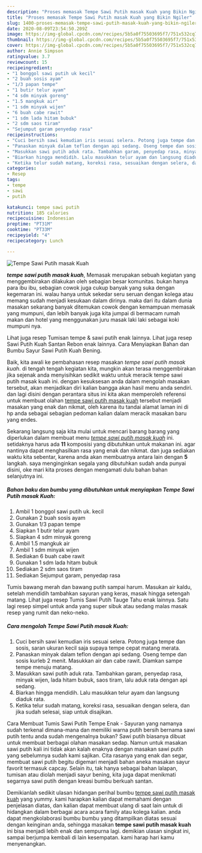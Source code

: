 ```yaml
---
description: "Proses memasak Tempe Sawi Putih masak Kuah yang Bikin Ngiler"
title: "Proses memasak Tempe Sawi Putih masak Kuah yang Bikin Ngiler"
slug: 1400-proses-memasak-tempe-sawi-putih-masak-kuah-yang-bikin-ngiler
date: 2020-08-09T23:54:50.209Z
image: https://img-global.cpcdn.com/recipes/5b5a0f75503695f7/751x532cq70/tempe-sawi-putih-masak-kuah-foto-resep-utama.jpg
thumbnail: https://img-global.cpcdn.com/recipes/5b5a0f75503695f7/751x532cq70/tempe-sawi-putih-masak-kuah-foto-resep-utama.jpg
cover: https://img-global.cpcdn.com/recipes/5b5a0f75503695f7/751x532cq70/tempe-sawi-putih-masak-kuah-foto-resep-utama.jpg
author: Annie Simpson
ratingvalue: 3.7
reviewcount: 15
recipeingredient:
- "1 bonggol sawi putih uk kecil"
- "2 buah sosis ayam"
- "1/3 papan tempe"
- "1 butir telur ayam"
- "4 sdm minyak goreng"
- "1.5 mangkuk air"
- "1 sdm minyak wijen"
- "6 buah cabe rawit"
- "1 sdm lada hitam bubuk"
- "2 sdm saos tiram"
- "Sejumput garam penyedap rasa"
recipeinstructions:
- "Cuci bersih sawi kemudian iris sesuai selera. Potong juga tempe dan sosis, saran ukuran kecil saja supaya tempe cepat matang merata."
- "Panaskan minyak dalam teflon dengan api sedang. Oseng tempe dan sosis kurleb 2 menit. Masukkan air dan cabe rawit. Diamkan sampe tempe menuju matang."
- "Masukkan sawi putih aduk rata. Tambahkan garam, penyedap rasa, minyak wijen, lada hitam bubuk, saos tiram, lalu aduk rata dengan api sedang."
- "Biarkan hingga mendidih. Lalu masukkan telur ayam dan langsung diaduk rata."
- "Ketika telur sudah matang, koreksi rasa, sesuaikan dengan selera, dan jika sudah selesai, siap untuk disajikan."
categories:
- Resep
tags:
- tempe
- sawi
- putih

katakunci: tempe sawi putih 
nutrition: 185 calories
recipecuisine: Indonesian
preptime: "PT31M"
cooktime: "PT33M"
recipeyield: "4"
recipecategory: Lunch

---
```



![Tempe Sawi Putih masak Kuah](https://img-global.cpcdn.com/recipes/5b5a0f75503695f7/751x532cq70/tempe-sawi-putih-masak-kuah-foto-resep-utama.jpg)

<b><i>tempe sawi putih masak kuah</i></b>, Memasak merupakan sebuah kegiatan yang menggembirakan dilakukan oleh sebagian besar komunitas. bukan hanya para ibu ibu, sebagian cowok juga cukup banyak yang suka dengan kegemaran ini. walau hanya untuk sekedar seru seruan dengan kolega atau memang sudah menjadi kesukaan dalam dirinya. maka dari itu dalam dunia masakan sekarang banyak ditemukan cowok dengan kemampuan memasak yang mumpuni, dan lebih banyak juga kita jumpai di bermacam rumah makan dan hotel yang menggunakan juru masak laki laki sebagai koki mumpuni nya.

Lihat juga resep Tumisan tempe &amp; sawi putih enak lainnya. Lihat juga resep Sawi Putih Kuah Santan Rebon enak lainnya. Cara Menyiapkan Bahan dan Bumbu Sayur Sawi Putih Kuah Bening.

Baik, kita awali ke pembahasan resep masakan <i>tempe sawi putih masak kuah</i>. di tengah tengah kegiatan kita, mungkin akan terasa menggembirakan jika sejenak anda menyisihkan sedikit waktu untuk meracik tempe sawi putih masak kuah ini. dengan kesuksesan anda dalam mengolah masakan tersebut, akan menjadikan diri kalian bangga akan hasil menu anda sendiri. dan lagi disini dengan perantara situs ini kita akan memperoleh referensi untuk membuat olahan <u>tempe sawi putih masak kuah</u> tersebut menjadi masakan yang enak dan nikmat, oleh karena itu tandai alamat laman ini di hp anda sebagai sebagian pedoman kalian dalam meracik masakan baru yang endes.


Sekarang langsung saja kita mulai untuk mencari barang barang yang diperlukan dalam membuat menu <u><i>tempe sawi putih masak kuah</i></u> ini. setidaknya harus ada <b>11</b> komposisi yang dibutuhkan untuk makanan ini. agar nantinya dapat menghasilkan rasa yang enak dan nikmat. dan juga sediakan waktu kita sebentar, karena anda akan membuatnya antara lain dengan <b>5</b> langkah. saya menginginkan segala yang dibutuhkan sudah anda punyai disini, oke mari kita proses dengan mengamati dulu bahan bahan selanjutnya ini.

<!--inarticleads1-->

##### Bahan baku dan bumbu yang dibutuhkan untuk menyiapkan Tempe Sawi Putih masak Kuah:

1. Ambil 1 bonggol sawi putih uk. kecil
1. Gunakan 2 buah sosis ayam
1. Gunakan 1/3 papan tempe
1. Siapkan 1 butir telur ayam
1. Siapkan 4 sdm minyak goreng
1. Ambil 1.5 mangkuk air
1. Ambil 1 sdm minyak wijen
1. Sediakan 6 buah cabe rawit
1. Gunakan 1 sdm lada hitam bubuk
1. Sediakan 2 sdm saos tiram
1. Sediakan Sejumput garam, penyedap rasa


Tumis bawang merah dan bawang putih sampai harum. Masukan air kaldu, setelah mendidih tambahkan sayuran yang keras, masak hingga setengah matang. Lihat juga resep Tumis Sawi Putih Tauge Tahu enak lainnya. Satu lagi resep simpel untuk anda yang super sibuk atau sedang malas masak resep yang rumit dan neko-neko. 

<!--inarticleads2-->

##### Cara mengolah Tempe Sawi Putih masak Kuah:

1. Cuci bersih sawi kemudian iris sesuai selera. Potong juga tempe dan sosis, saran ukuran kecil saja supaya tempe cepat matang merata.
1. Panaskan minyak dalam teflon dengan api sedang. Oseng tempe dan sosis kurleb 2 menit. Masukkan air dan cabe rawit. Diamkan sampe tempe menuju matang.
1. Masukkan sawi putih aduk rata. Tambahkan garam, penyedap rasa, minyak wijen, lada hitam bubuk, saos tiram, lalu aduk rata dengan api sedang.
1. Biarkan hingga mendidih. Lalu masukkan telur ayam dan langsung diaduk rata.
1. Ketika telur sudah matang, koreksi rasa, sesuaikan dengan selera, dan jika sudah selesai, siap untuk disajikan.


Cara Membuat Tumis Sawi Putih Tempe Enak - Sayuran yang namanya sudah terkenal dimana-mana dan memiliki warna putih bersih bernama sawi putih tentu anda sudah mengenalnya bukan? Sawi putih biasanya dibuat untuk membuat berbagai olahan masakan sedap. Namun untuk masakan sawi putih kali ini tidak akan kalah enaknya dengan masakan sawi putih yang sebelumnya sudah kami sajikan. Cita rasanya yang enak dan segar, membuat sawi putih begitu digemari menjadi bahan aneka masakan sayur favorit termasuk capcay. Selain itu, tak hanya sebagai bahan lalapan, tumisan atau diolah menjadi sayur bening, kita juga dapat menikmati segarnya sawi putih dengan kreasi bumbu berkuah santan. 

Demikianlah sedikit ulasan hidangan perihal bumbu <u>tempe sawi putih masak kuah</u> yang yummy. kami harapkan kalian dapat memahami dengan penjelasan diatas, dan kalian dapat membuat ulang di saat lain untuk di hidangkan dalam berbagai acara acara family atau kolega kalian. anda dapat mengkolaborasi bumbu bumbu yang ditampilkan diatas sesuai dengan keinginan anda, sehingga masakan <b>tempe sawi putih masak kuah</b> ini bisa menjadi lebih enak dan sempurna lagi. demikian ulasan singkat ini, sampai berjumpa kembali di lain kesempatan. kami harap hari kamu menyenangkan.

